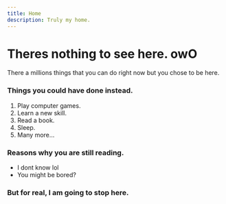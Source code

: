 ```yaml
---
title: Home
description: Truly my home.
---
```

# Theres nothing to see here. owO
There a millions things that you can do right now but you chose to be here.

### Things you could have done instead.
1. Play computer games.
2. Learn a new skill.
3. Read a book.
4. Sleep.
5. Many more...

### Reasons why you are still reading.
- I dont know lol
- You might be bored?

### But for real, I am going to stop here.
